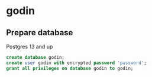 # godin

## Prepare database

Postgres 13 and up

```sql
create database godin;
create user godin with encrypted password 'password';
grant all privileges on database godin to godin;
```

